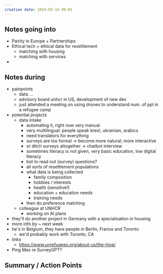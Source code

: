 ```yaml
---
creation date: 2024-03-14 09:01
---
```



## Notes going into
- Pairity in Europe + Partnerships
- Ethical tech + ethical data for resettlement
	- matching with housing
	- matching with services
- 

## Notes during

- painpoints
	- data ...
	- advisory board unhcr in US, development of new dev
	- just attended a meeting on using drones to understand num. of ppl in a refugee camp
- potential projects
	- data intake
		- automating it, right now very manual
		- very multilingual: people speak kreol, ukrainian, arabics
		- need translators for everything
		- surveys are too formal -> become more natural; more interactive
		- or ditch surveys altogether -> chatbot interview
		- sometimes literacy is not given, very basic education, low digital literacy
		- bot to read out (survey) questions?
		- all sorts of resettlement populations
		- what data is being collected
			- family composition
			- hobbies / interests
			- health (sensitive!)
			- education + education needs
			- training needs
		- then do preference matching
	- colleague at UNHCR
		- working on AI plans
- they'll do another project in Germany with a specialisation in housing
- more info by ~ next week
- he's in Belgium, they have people in Berlin, France and Toronto
	- we'd probably work with Toronto, CA
- links
	- https://www.unrefugees.org/about-us/the-hive/
- Ping Max re SurveyGPT?

## Summary / Action Points

